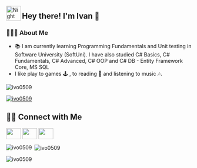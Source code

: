 <img alt="Night Coding" src="./assets/Hand%20Wave.gif" width='40' align="left"/><h2>Hey there! I'm Ivan 👋</h2>




### 👨🏻‍💻 About Me
- 📚 I am currently learning Programming Fundamentals and Unit testing in Software University (SoftUni). I have also studied C# Basics, C# Fundamentals, C# Advanced, C# OOP and C# DB - Entity Framework Core, MS SQL
-  I like play to games :joystick: , to reading :blue_book: and listening to music :notes:.

<p align="left"> <img src="https://komarev.com/ghpvc/?username=ivo0509&label=Profile%20views&color=0e75b6&style=flat" alt="ivo0509" /> </p>
<p align="left"> <a href="https://github.com/ryo-ma/github-profile-trophy"><img src="https://github-profile-trophy.vercel.app/?username=ivo0509" alt="ivo0509" /></a> </p>

### <h2> 🤝🏻 Connect with Me </h2>
<p align="left">
  <a href="https://www.facebook.com/profile.php?id=100013692457244" target="blank"><img align="center"
      src="https://raw.githubusercontent.com/rahuldkjain/github-profile-readme-generator/master/src/images/icons/Social/facebook.svg"
      height="30" width="40" /></a>
  <a href="https://www.instagram.com/ivanvasileviordanov/" target="blank"><img align="center"
      src="https://raw.githubusercontent.com/rahuldkjain/github-profile-readme-generator/master/src/images/icons/Social/instagram.svg"
      height="30" width="40" /></a>
  <a href="https://www.linkedin.com/in/ivan-iordanov-6aa745317/" target="blank"><img align="center"
      src="https://github.com/rahuldkjain/github-profile-readme-generator/blob/master/src/images/icons/Social/linked-in-alt.svg"
      height="30" width="40" /></a>
</p>


<p><img align="left" src="https://github-readme-stats.vercel.app/api/top-langs?username=ivo0509&show_icons=true&locale=en&layout=compact" alt="ivo0509" /></p>

<p>&nbsp;<img align="center" src="https://github-readme-stats.vercel.app/api?username=ivo0509&show_icons=true&locale=en" alt="ivo0509" /></p>

<p><img align="center" src="https://github-readme-streak-stats.herokuapp.com/?user=ivo0509&" alt="ivo0509" /></p>
